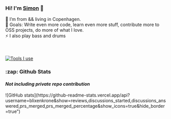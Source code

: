 ### Hi! I'm [Simon][website] 👋

🏡 I’m from && living in Copenhagen.
<br />
🥅 Goals: Write even more code, learn even more stuff, contribute more to OSS projects, do more of what I love.
<br />
⚡ I also play bass and drums
<br />
<br />
<br />

[![Tools I use](https://skillicons.dev/icons?i=go,zig,ts,kubernetes,terraform,docker,linux,vim,aws,bash,git,githubactions,nginx,postgres,raspberrypi,githubactions,graphql,redis)](https://skillicons.dev)
<br />


<h3>:zap: Github Stats</h3>
<h4><i>Not including private repo contribution</i></h4>
![GitHub stats](https://github-readme-stats.vercel.app/api?username=blixenkrone&show=reviews,discussions_started,discussions_answered,prs_merged,prs_merged_percentage&show_icons=true&hide_border=true")
<!-- <img align="left" alt="blixenkrone Github Stats" src="https://github-readme-stats.vercel.app/api?username=blixenkrone&show_icons=true&hide_border=true" /> -->
<br />
<br />

[website]: https://blixenkrone.dev
[linkedin]: https://linkedin.com/in/blixenkrone
